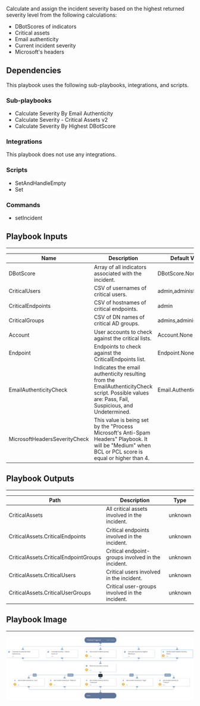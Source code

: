 Calculate and assign the incident severity based on the highest returned severity level from the following calculations:

- DBotScores of indicators
- Critical assets
- Email authenticity
- Current incident severity
- Microsoft's headers

## Dependencies
This playbook uses the following sub-playbooks, integrations, and scripts.

### Sub-playbooks
* Calculate Severity By Email Authenticity
* Calculate Severity - Critical Assets v2
* Calculate Severity By Highest DBotScore

### Integrations
This playbook does not use any integrations.

### Scripts
* SetAndHandleEmpty
* Set

### Commands
* setIncident

## Playbook Inputs
---

| **Name** | **Description** | **Default Value** | **Required** |
| --- | --- | --- | --- |
| DBotScore | Array of all indicators associated with the incident.  | DBotScore.None | Optional |
| CriticalUsers | CSV of usernames of critical users. | admin,administrator | Optional |
| CriticalEndpoints | CSV of hostnames of critical endpoints. | admin | Optional |
| CriticalGroups | CSV of DN names of critical AD groups. | admins,administrators | Optional |
| Account | User accounts to check against the critical lists. | Account.None | Optional |
| Endpoint | Endpoints to check against the CriticalEndpoints list. | Endpoint.None | Optional |
| EmailAuthenticityCheck | Indicates the email authenticity resulting from the EmailAuthenticityCheck script. Possible values are: Pass, Fail, Suspicious, and Undetermined. | Email.AuthenticityCheck | Optional |
| MicrosoftHeadersSeverityCheck | This value is being set by the "Process Microsoft's Anti-Spam Headers" Playbook. It will be "Medium" when BCL or PCL score is equal or higher than 4. |  | Optional |

## Playbook Outputs
---

| **Path** | **Description** | **Type** |
| --- | --- | --- |
| CriticalAssets | All critical assets involved in the incident. | unknown |
| CriticalAssets.CriticalEndpoints | Critical endpoints involved in the incident. | unknown |
| CriticalAssets.CriticalEndpointGroups | Critical endpoint-groups involved in the incident. | unknown |
| CriticalAssets.CriticalUsers | Critical users involved in the incident. | unknown |
| CriticalAssets.CriticalUserGroups | Critical user-groups involved in the incident. | unknown |

## Playbook Image
---
![Calculate Severity - Generic v2](../doc_files/Calculate_Severity_-_Generic_v2.png)